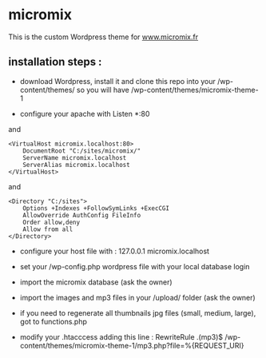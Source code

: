 micromix
========

This is the custom Wordpress theme for www.micromix.fr

installation steps :
--------------------


* download Wordpress, install it and clone this repo into your /wp-content/themes/ so you will have /wp-content/themes/micromix-theme-1

* configure your apache with
    Listen *:80

and

    <VirtualHost micromix.localhost:80>
        DocumentRoot "C:/sites/micromix/"
        ServerName micromix.localhost
        ServerAlias micromix.localhost
    </VirtualHost>

and

    <Directory "C:/sites">
        Options +Indexes +FollowSymLinks +ExecCGI
        AllowOverride AuthConfig FileInfo
        Order allow,deny
        Allow from all
    </Directory>

* configure your host file with :
    127.0.0.1 micromix.localhost

* set your /wp-config.php wordpress file with your local database login

* import the micromix database (ask the owner)

* import the images and mp3 files in your /upload/ folder (ask the owner)

* if you need to regenerate all thumbnails jpg files (small, medium, large), got to functions.php

* modify your .htacccess adding this line :
    RewriteRule \.(mp3)$ /wp-content/themes/micromix-theme-1/mp3.php?file=%{REQUEST_URI}

